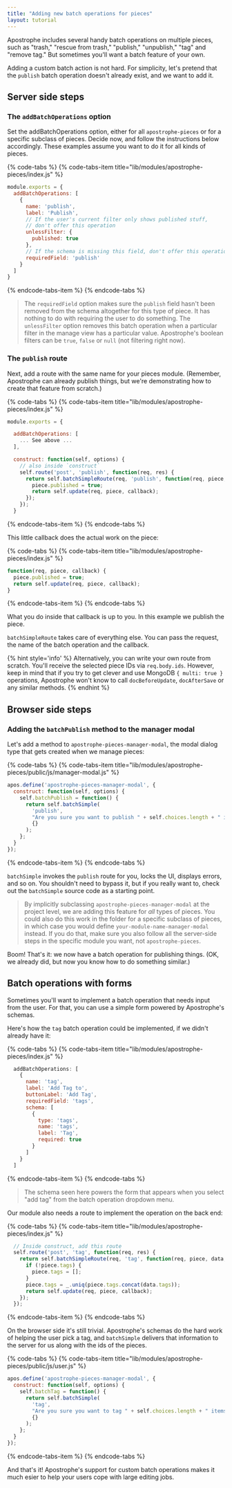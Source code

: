 ```yaml
---
title: "Adding new batch operations for pieces"
layout: tutorial
---
```


Apostrophe includes several handy batch operations on multiple pieces, such as "trash," "rescue from trash," "publish," "unpublish," "tag" and "remove tag." But sometimes you'll want a batch feature of your own.

Adding a custom batch action is not hard. For simplicity, let's pretend that the `publish` batch operation doesn't already exist, and we want to add it.

## Server side steps

### The `addBatchOperations` option

Set the addBatchOperations option, either for all `apostrophe-pieces` or for a specific subclass of pieces. Decide now, and follow the instructions below accordingly. These examples assume you want to do it for all kinds of pieces.

{% code-tabs %}
{% code-tabs-item title="lib/modules/apostrophe-pieces/index.js" %}
```javascript
module.exports = {
  addBatchOperations: [
    {
      name: 'publish',
      label: 'Publish',
      // If the user's current filter only shows published stuff,
      // don't offer this operation
      unlessFilter: { 
        published: true
      },
      // If the schema is missing this field, don't offer this operation
      requiredField: 'publish'
    }
  ]
}
```
{% endcode-tabs-item %}
{% endcode-tabs %}

> The `requiredField` option makes sure the `publish` field hasn't been removed from the schema altogether for this type of piece. It has nothing to do with requiring the user to do something.
> The `unlessFilter` option removes this batch operation when a particular filter in the manage view has a particular value. Apostrophe's boolean filters can be `true`, `false` or `null` (not filtering right now).

### The `publish` route

Next, add a route with the same name for your pieces module. (Remember, Apostrophe can already publish things, but we're demonstrating how to create that feature from scratch.)

{% code-tabs %}
{% code-tabs-item title="lib/modules/apostrophe-pieces/index.js" %}
```javascript
module.exports = {

  addBatchOperations: [
    ... See above ...
  ],

  construct: function(self, options) {
    // also inside `construct`
    self.route('post', 'publish', function(req, res) {
      return self.batchSimpleRoute(req, 'publish', function(req, piece, data, callback) {
        piece.published = true;
        return self.update(req, piece, callback);
      });
    });
  }
```
{% endcode-tabs-item %}
{% endcode-tabs %}

This little callback does the actual work on the piece:

{% code-tabs %}
{% code-tabs-item title="lib/modules/apostrophe-pieces/index.js" %}
```javascript
function(req, piece, callback) {
  piece.published = true;
  return self.update(req, piece, callback);
}
```
{% endcode-tabs-item %}
{% endcode-tabs %}

What you do inside that callback is up to you. In this example we publish the piece.

`batchSimpleRoute` takes care of everything else. You can pass the request, the name of the batch operation and the callback.

{% hint style='info' %}
Alternatively, you can write your own route from scratch. You'll receive the selected piece IDs via `req.body.ids`. However, keep in mind that if you try to get clever and use MongoDB `{ multi: true }` operations, Apostrophe won't know to call `docBeforeUpdate`, `docAfterSave` or any similar methods.
{% endhint %}


## Browser side steps

### Adding the `batchPublish` method to the manager modal

Let's add a method to `apostrophe-pieces-manager-modal`, the modal dialog type that gets created when we manage pieces:

{% code-tabs %}
{% code-tabs-item title="lib/modules/apostrophe-pieces/public/js/manager-modal.js" %}
```javascript
apos.define('apostrophe-pieces-manager-modal', {
  construct: function(self, options) {
    self.batchPublish = function() {
      return self.batchSimple(
        'publish',
        "Are you sure you want to publish " + self.choices.length + " items?",
        {}
      );
    };
  }
});
```
{% endcode-tabs-item %}
{% endcode-tabs %}

`batchSimple` invokes the `publish` route for you, locks the UI, displays errors, and so on. You shouldn't need to bypass it, but if you really want to, check out the `batchSimple` source code as a starting point.

> By implicitly subclassing `apostrophe-pieces-manager-modal` at the project level, we are adding this feature for *all* types of pieces. You could also do this work in the folder for a specific subclass of pieces, in which case you would define `your-module-name-manager-modal` instead. If you do that, make sure you also follow all the server-side steps in the specific module you want, not `apostrophe-pieces`.

Boom! That's it: we now have a batch operation for publishing things. (OK, we already did, but now you know how to do something similar.)

## Batch operations with forms

Sometimes you'll want to implement a batch operation that needs input from the user. For that, you can use a simple form powered by Apostrophe's schemas.

Here's how the `tag` batch operation could be implemented, if we didn't already have it:

{% code-tabs %}
{% code-tabs-item title="lib/modules/apostrophe-pieces/index.js" %}
```javascript
  addBatchOperations: [
    {
      name: 'tag',
      label: 'Add Tag to',
      buttonLabel: 'Add Tag',
      requiredField: 'tags',
      schema: [
        {
          type: 'tags',
          name: 'tags',
          label: 'Tag',
          required: true
        }
      ]
    }
  ]
```
{% endcode-tabs-item %}
{% endcode-tabs %}

> The schema seen here powers the form that appears when you select "add tag" from the batch operation dropdown menu.

Our module also needs a route to implement the operation on the back end:

{% code-tabs %}
{% code-tabs-item title="lib/modules/apostrophe-pieces/index.js" %}
```javascript
  // Inside construct, add this route
  self.route('post', 'tag', function(req, res) {
    return self.batchSimpleRoute(req, 'tag', function(req, piece, data, callback) {
      if (!piece.tags) {
        piece.tags = [];
      }
      piece.tags = _.uniq(piece.tags.concat(data.tags));
      return self.update(req, piece, callback);
    });
  });
```
{% endcode-tabs-item %}
{% endcode-tabs %}

On the browser side it's still trivial. Apostrophe's schemas do the hard work of helping the user pick a tag, and `batchSimple` delivers that information to the server for us along with the ids of the pieces.

{% code-tabs %}
{% code-tabs-item title="lib/modules/apostrophe-pieces/public/js/user.js" %}
```javascript
apos.define('apostrophe-pieces-manager-modal', {
  construct: function(self, options) {
    self.batchTag = function() {
      return self.batchSimple(
        'tag',
        "Are you sure you want to tag " + self.choices.length + " items?",
        {}
      );
    };
  }
});
```
{% endcode-tabs-item %}
{% endcode-tabs %}

And that's it! Apostrophe's support for custom batch operations makes it much esier to help your users cope with large editing jobs.

